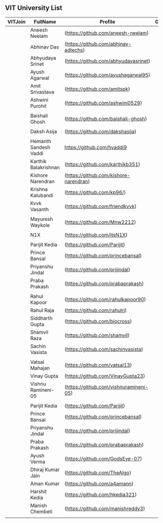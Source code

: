 ## VIT University List

|VITJoin   |FullName  |Profile  |GitJoin  |Org@VITuni |  
|---|---|---|---|---|
|  |Aneesh Neelam |(https://github.com/aneesh-neelam)|  |  |
|  |Abhinav Das |(https://github.com/abhinav-adtechs)|||
|  |Abhyudaya Srinet  |(https://github.com/abhyudayasrinet)  |  |  |
|  |Ayush Agarwal |(https://github.com/ayushagarwal95)  |  |  |
|  |Amit Srivastava |(https://github.com/amitspk)  |  |  |
|  |Ashwini Purohit |(https://github.com/ashwini0529)
|  |  |  |  |  |
|  |Baishali Ghosh  |(https://github.com/baishali-ghosh)  |  |  |
|  |  |  |  |  |
|  |Daksh Asija  |(https://github.com/dakshasija)  |  |  |
|  |  |  |  |  |
|  |Hemanth Sandesh Vaddi|https://github.com/hvaddi9|||
|  |Karthik Balakrishnan  |(https://github.com/karthikb351)  |  |  |
|  |Kishore Narendran  |(https://github.com/kishore-narendran)  |  |  |
|  |Krishna Kalubandi  |(https://github.com/kp96/)  |  |  |
|  |Kvvk Vasanth  |(https://github.com/friendkvvk)  |  |  |
|  |  |  |  |  |
|  |Mayuresh Waykole  |(https://github.com/Mnw2212)  |  |  |
|  |  |  |  |  |
|  |N1X  |(https://github.com/itsN1X)  |  |  |
|  |  |  |  |  |
|  |Parijit Kedia |(https://github.com/Parijit)|||
|  |Prince Bansal |(https://github.com/princebansal)|||
|  |Priyanshu Jindal |(https://github.com/prijindal)|||
||Praba Prakash |(https://github.com/prabaprakash)|||
||||||
||Rahul Kapoor |(https://github.com/rahulkapoor90)|||
||Rahul Raja |(https://github.com/rahulrj)|||
||Siddharth Gupta |(https://github.com/biocross)|||
||Shamvil Raza |(https://github.com/shamvil)|||
||Sachin Vasista |(https://github.com/sachinvasista)|||
||||||
||Vatsal Mahajan |(https://github.com/vatsal13)|||
||Vinay Gupta |(https://github.com/VinayGupta23)|||
||Vishnu Ramineni-05 |(https://github.com/vishnuramineni-05)|||
||||||
||Parijit Kedia |(https://github.com/Parijit)|||
||Prince Bansal |(https://github.com/princebansal)|||
||Priyanshu Jindal |(https://github.com/prijindal)|||
||Praba Prakash |(https://github.com/prabaprakash)|||
||Ayush Verma  |(https://github.com/GodsEye-07)|||
||Dhiraj Kumar Jain |(https://github.com/TheAlgo)|||
||Aman Kumar |(https://github.com/a4amann)|||
||Harshit Kedia |(https://github.com/hkedia321)|||
||Manish Chembeti | (https://github.com/manishreddy3)|||
|  |  |  |  |  |
